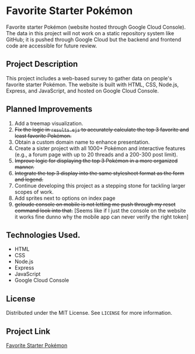 # Favorite Starter Pokémon

Favorite starter Pokémon (website hosted through Google Cloud Console). The data in this project will not work on a static repository system like GitHub; it is pushed through Google Cloud but the backend and frontend code are accessible for future review.

## Project Description

This project includes a web-based survey to gather data on people's favorite starter Pokémon. The website is built with HTML, CSS, Node.js, Express, and JavaScript, and hosted on Google Cloud Console.

## Planned Improvements

1. Add a treemap visualization.
2. ~~Fix the logic in `results.ejs` to accurately calculate the top 3 favorite and least favorite Pokémon.~~
3. Obtain a custom domain name to enhance presentation.
4. Create a sister project with all 1000+ Pokémon and interactive features (e.g., a forum page with up to 20 threads and a 200-300 post limit).
5. ~~Improve logic for displaying the top 3 Pokémon in a more organized manner.~~
6. ~~Integrate the top 3 display into the same stylesheet format as the form and legend.~~
7. Continue developing this project as a stepping stone for tackling larger scopes of work.
8. Add sprites next to options on index page 
9. ~~gcloude console on mobile is not letting me push through my reset command look into that.~~ [Seems like if I just the console on the website it works fine dunno why the mobile app can never verify the right token]

## Technologies Used. 

- HTML
- CSS
- Node.js
- Express
- JavaScript
- Google Cloud Console

## License

Distributed under the MIT License. See `LICENSE` for more information.

## Project Link

[Favorite Starter Pokémon](https://my-project-1-443823.ue.r.appspot.com/)
